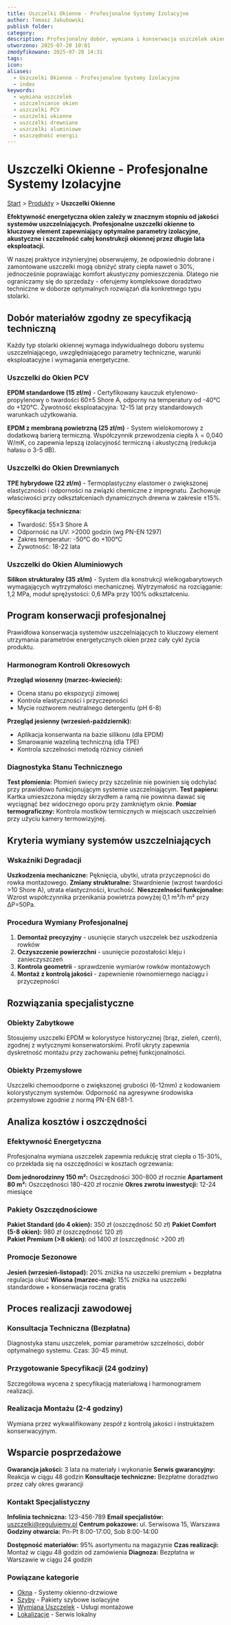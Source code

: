 ```yaml
---
title: Uszczelki Okienne - Profesjonalne Systemy Izolacyjne
author: Tomasz Jakubowski
publish folder:
category:
description: Profesjonalny dobór, wymiana i konserwacja uszczelek okiennych. Oferujemy certyfikowane uszczelki do okien PCV, drewnianych i aluminiowych. Zapewnij efektywność energetyczną.
utworzono: 2025-07-20 10:01
zmodyfikowano: 2025-07-28 14:31
tags:
icon:
aliases:
  - Uszczelki Okienne - Profesjonalne Systemy Izolacyjne
  - index
keywords:
  - wymiana uszczelek
  - uszczelnianie okien
  - uszczelki PCV
  - uszczelki okienne
  - uszczelki drewniane
  - uszczelki aluminiowe
  - oszczędność energii
---
```

# Uszczelki Okienne - Profesjonalne Systemy Izolacyjne

[Start](01_ACTIVE/Projects/regulujemy-pl/index.md) > [Produkty](01_ACTIVE/Projects/regulujemy-pl/produkty/index.md) > **Uszczelki Okienne**

**Efektywność energetyczna okien zależy w znacznym stopniu od jakości systemów uszczelniających. Profesjonalne uszczelki okienne to kluczowy element zapewniający optymalne parametry izolacyjne, akustyczne i szczelność całej konstrukcji okiennej przez długie lata eksploatacji.**

W naszej praktyce inżynieryjnej obserwujemy, że odpowiednio dobrane i zamontowane uszczelki mogą obniżyć straty ciepła nawet o 30%, jednocześnie poprawiając komfort akustyczny pomieszczenia. Dlatego nie ograniczamy się do sprzedaży - oferujemy kompleksowe doradztwo techniczne w doborze optymalnych rozwiązań dla konkretnego typu stolarki.

## Dobór materiałów zgodny ze specyfikacją techniczną

Każdy typ stolarki okiennej wymaga indywidualnego doboru systemu uszczelniającego, uwzględniającego parametry techniczne, warunki eksploatacyjne i wymagania energetyczne.

### Uszczelki do Okien PCV

**EPDM standardowe (15 zł/m)** - Certyfikowany kauczuk etylenowo-propylenowy o twardości 60±5 Shore A, odporny na temperatury od -40°C do +120°C. Żywotność eksploatacyjna: 12-15 lat przy standardowych warunkach użytkowania.

**EPDM z membraną powietrzną (25 zł/m)** - System wielokomorowy z dodatkową barierą termiczną. Współczynnik przewodzenia ciepła λ = 0,040 W/mK, co zapewnia lepszą izolacyjność termiczną i akustyczną (redukcja hałasu o 3-5 dB).

### Uszczelki do Okien Drewnianych  

**TPE hybrydowe (22 zł/m)** - Termoplastyczny elastomer o zwiększonej elastyczności i odporności na związki chemiczne z impregnatu. Zachowuje właściwości przy odkształceniach dynamicznych drewna w zakresie ±15%.

**Specyfikacja techniczna:**
- Twardość: 55±3 Shore A
- Odporność na UV: >2000 godzin (wg PN-EN 1297)
- Zakres temperatur: -50°C do +100°C
- Żywotność: 18-22 lata

### Uszczelki do Okien Aluminiowych

**Silikon strukturalny (35 zł/m)** - System dla konstrukcji wielkogabarytowych wymagających wytrzymałości mechanicznej. Wytrzymałość na rozciąganie: 1,2 MPa, moduł sprężystości: 0,6 MPa przy 100% odkształceniu.

## Program konserwacji profesjonalnej

Prawidłowa konserwacja systemów uszczelniających to kluczowy element utrzymania parametrów energetycznych okien przez cały cykl życia produktu.

### Harmonogram Kontroli Okresowych

**Przegląd wiosenny (marzec-kwiecień):**
- Ocena stanu po ekspozycji zimowej
- Kontrola elastyczności i przyczepności
- Mycie roztworem neutralnego detergentu (pH 6-8)

**Przegląd jesienny (wrzesień-październik):**
- Aplikacja konserwanta na bazie silikonu (dla EPDM)
- Smarowanie wazeliną techniczną (dla TPE)
- Kontrola szczelności metodą różnicy ciśnień

### Diagnostyka Stanu Technicznego

**Test płomienia:** Płomień świecy przy szczelinie nie powinien się odchylać przy prawidłowo funkcjonującym systemie uszczelniającym.
**Test papieru:** Kartka umieszczona między skrzydłem a ramą nie powinna dawać się wyciągnąć bez widocznego oporu przy zamkniętym oknie.
**Pomiar termograficzny:** Kontrola mostków termicznych w miejscach uszczelnień przy użyciu kamery termowizyjnej.

## Kryteria wymiany systemów uszczelniających

### Wskaźniki Degradacji

**Uszkodzenia mechaniczne:** Pęknięcia, ubytki, utrata przyczepności do rowka montażowego.
**Zmiany strukturalne:** Stwardnienie (wzrost twardości >10 Shore A), utrata elastyczności, kruchość.
**Nieszczelności funkcjonalne:** Wzrost współczynnika przenikania powietrza powyżej 0,1 m³/h·m² przy ΔP=50Pa.

### Procedura Wymiany Profesjonalnej

1. **Demontaż precyzyjny** - usunięcie starych uszczelek bez uszkodzenia rowków
2. **Oczyszczenie powierzchni** - usunięcie pozostałości kleju i zanieczyszczeń
3. **Kontrola geometrii** - sprawdzenie wymiarów rowków montażowych
4. **Montaż z kontrolą jakości** - zapewnienie równomiernego naciągu i przyczepności

## Rozwiązania specjalistyczne

### Obiekty Zabytkowe

Stosujemy uszczelki EPDM w kolorystyce historycznej (brąz, zieleń, czerń), zgodnej z wytycznymi konserwatorskimi. Profil ukryty zapewnia dyskretność montażu przy zachowaniu pełnej funkcjonalności.

### Obiekty Przemysłowe

Uszczelki chemoodporne o zwiększonej grubości (6-12mm) z kodowaniem kolorystycznym systemów. Odporność na agresywne środowiska przemysłowe zgodnie z normą PN-EN 681-1.

## Analiza kosztów i oszczędności

### Efektywność Energetyczna

Profesjonalna wymiana uszczelek zapewnia redukcję strat ciepła o 15-30%, co przekłada się na oszczędności w kosztach ogrzewania:

**Dom jednorodzinny 150 m²:** Oszczędności 300-800 zł rocznie
**Apartament 80 m²:** Oszczędności 180-420 zł rocznie
**Okres zwrotu inwestycji:** 12-24 miesiące

### Pakiety Oszczędnościowe

**Pakiet Standard (do 4 okien):** 350 zł (oszczędność 50 zł)
**Pakiet Comfort (5-8 okien):** 980 zł (oszczędność 120 zł)  
**Pakiet Premium (>8 okien):** od 1400 zł (oszczędność >200 zł)

### Promocje Sezonowe

**Jesień (wrzesień-listopad):** 20% zniżka na uszczelki premium + bezpłatna regulacja okuć
**Wiosna (marzec-maj):** 15% zniżka na uszczelki standardowe + konserwacja roczna gratis

## Proces realizacji zawodowej

### Konsultacja Techniczna (Bezpłatna)
Diagnostyka stanu uszczelek, pomiar parametrów szczelności, dobór optymalnego systemu. Czas: 30-45 minut.

### Przygotowanie Specyfikacji (24 godziny)
Szczegółowa wycena z specyfikacją materiałową i harmonogramem realizacji.

### Realizacja Montażu (2-4 godziny)
Wymiana przez wykwalifikowany zespół z kontrolą jakości i instruktażem konserwacyjnym.

## Wsparcie posprzedażowe

**Gwarancja jakości:** 3 lata na materiały i wykonanie
**Serwis gwarancyjny:** Reakcja w ciągu 48 godzin
**Konsultacje techniczne:** Bezpłatne doradztwo przez cały okres gwarancji

### Kontakt Specjalistyczny

**Infolinia techniczna:** 123-456-789
**Email specjalistów:** uszczelki@regulujemy.pl
**Centrum pokazowe:** ul. Serwisowa 15, Warszawa
**Godziny otwarcia:** Pn-Pt 8:00-17:00, Sob 8:00-14:00

**Dostępność materiałów:** 95% asortymentu na magazynie
**Czas realizacji:** Montaż w ciągu 48 godzin od zamówienia
**Diagnoza:** Bezpłatna w Warszawie w ciągu 24 godzin

### Powiązane kategorie

- [Okna](01_ACTIVE/Projects/regulujemy-pl/produkty/okna/index.md) - Systemy okienno-drzwiowe
- [Szyby](01_ACTIVE/Projects/regulujemy-pl/produkty/szyby/index.md) - Pakiety szybowe isolacyjne
- [Wymiana Uszczelek](01_ACTIVE/Projects/regulujemy-pl/uslugi/naprawa-okien/wymiana-uszczelek.md) - Usługi montażowe
- [Lokalizacje](01_ACTIVE/Projects/regulujemy-pl/lokalizacje/warszawa/index.md) - Serwis lokalny